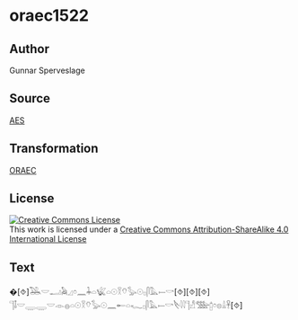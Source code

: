 # oraec1522

## Author

Gunnar Sperveslage

## Source

[AES](https://github.com/simondschweitzer/aes)

## Transformation

[ORAEC](https://oraec.github.io/)

## License

<a rel="license" href="http://creativecommons.org/licenses/by-sa/4.0/"><img alt="Creative Commons License" style="border-width:0" src="https://i.creativecommons.org/l/by-sa/4.0/88x31.png" /></a><br />This work is licensed under a <a rel="license" href="http://creativecommons.org/licenses/by-sa/4.0/">Creative Commons Attribution-ShareAlike 4.0 International License</a>

## Text

�[⯑]𓅒𓎟𓂝𓅉𓈎𓏌𓈖𓇓𓏏𓆤𓏏𓇳𓎝𓄣𓅭𓇳𓊪𓋴𓅓𓍿𓎡[⯑][⯑][⯑]<br>
𓊹𓄤𓎟𓇾𓇾𓎟𓁹𓐍𓏏𓇳𓎝𓄣𓅭𓇳𓈖𓄡𓏏𓆑𓊪𓋴𓅓𓍿𓎡𓌸𓇋𓇋𓊹𓀭𓅢𓉺𓏌𓊖𓏙𓋹[⯑]<br>

